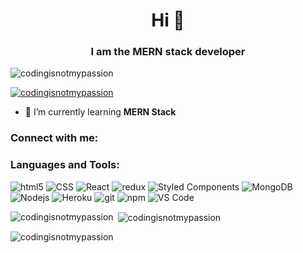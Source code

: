<h1 align="center">Hi 👋</h1>
<h3 align="center">I am the MERN stack developer</h3>

<p align="left"> <img src="https://komarev.com/ghpvc/?username=codingisnotmypassion&label=Profile%20views&color=0e75b6&style=flat" alt="codingisnotmypassion" /> </p>

<p align="left"> <a href="https://github.com/ryo-ma/github-profile-trophy"><img src="https://github-profile-trophy.vercel.app/?username=codingisnotmypassion" alt="codingisnotmypassion" /></a> </p>

- 🌱 I’m currently learning **MERN Stack**

<h3 align="left">Connect with me:</h3>
<p align="left">
</p>

<h3 align="left">Languages and Tools:</h3>
<p>
  <img alt="html5" src="https://img.shields.io/badge/-HTML5-E34F26?style=flat-square&logo=html5&logoColor=white" />
  <img alt="CSS" src="https://img.shields.io/badge/-CSS-764ABC?style=flat-square&logo=CSS3&logoColor=white" />
  <img alt="React" src="https://img.shields.io/badge/-React-45b8d8?style=flat-square&logo=react&logoColor=white" />
  <img alt="redux" src="https://img.shields.io/badge/-Redux-764ABC?style=flat-square&logo=redux&logoColor=white" />
  <img alt="Styled Components" src="https://img.shields.io/badge/-Styled_Components-db7092?style=flat-square&logo=styled-components&logoColor=white" />
  <img alt="MongoDB" src="https://img.shields.io/badge/-MongoDB-13aa52?style=flat-square&logo=mongodb&logoColor=white" />
  <img alt="Nodejs" src="https://img.shields.io/badge/-Nodejs-43853d?style=flat-square&logo=Node.js&logoColor=white" />
  <img alt="Heroku" src="https://img.shields.io/badge/-Heroku-430098?style=flat-square&logo=heroku&logoColor=white" />
  <img alt="git" src="https://img.shields.io/badge/-Git-F05032?style=flat-square&logo=git&logoColor=white" />
  <img alt="npm" src="https://img.shields.io/badge/-NPM-CB3837?style=flat-square&logo=npm&logoColor=white" />
  <img alt="VS Code" src="https://img.shields.io/badge/-VS_Code-007ACC?style=flat-square&logo=visual-studio-code&logoColor=white" />
</p>

<p><img align="left" src="https://github-readme-stats.vercel.app/api/top-langs?username=codingisnotmypassion&show_icons=true&locale=en&layout=compact" alt="codingisnotmypassion" /></p>

<p>&nbsp;<img align="center" src="https://github-readme-stats.vercel.app/api?username=codingisnotmypassion&show_icons=true&locale=en" alt="codingisnotmypassion" /></p>

<p><img align="center" src="https://github-readme-streak-stats.herokuapp.com/?user=codingisnotmypassion&" alt="codingisnotmypassion" /></p>
